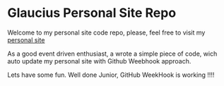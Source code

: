 # Glaucius Personal Site Repo
Welcome to my personal site code repo, please, feel free to visit my [personal site](http://google.com)

As a good event driven enthusiast, a wrote a simple piece of code, wich auto update my personal site with Github Weebhook approach.

Lets have some fun. Well done Junior, GitHub WeekHook is working !!!!



